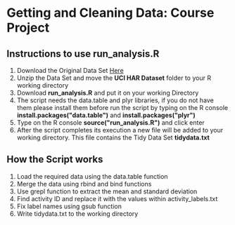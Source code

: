 # Getting and Cleaning Data: Course Project

## Instructions to use  **run_analysis.R**
1. Download the Original Data Set [Here](https://d396qusza40orc.cloudfront.net/getdata%2Fprojectfiles%2FUCI%20HAR%20Dataset.zip)
2. Unzip the Data Set and move the  **UCI HAR Dataset** folder to your R working directory
3. Download  **run_analysis.R** and put it on your working Directory
4. The script needs the data.table and plyr libraries, if you do not have them please install them before run the script by typing on the R console **install.packages("data.table")** and **install.packages("plyr")**
5. Type on the R console  **source("run_analysis.R")** and click enter
6. After the script completes its execution a new file will be added to your working directory. This file contains the Tidy Data Set **tidydata.txt**

## How the Script works
1. Load the required data using the data.table function
2. Merge the data using rbind and bind functions
3. Use grepl function to extract the mean and standard deviation 
4. Find activity ID and replace it with the values within activity_labels.txt
5. Fix label names using gsub function
6. Write tidydata.txt to the working directory



